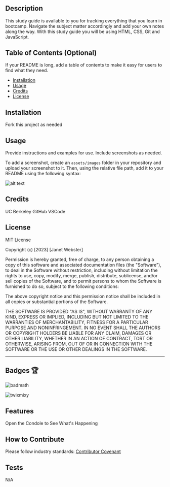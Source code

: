 # <UC Berkeley Prework Study Guide>

## Description

This study guide is available to you for tracking everything that you learn in bootcamp. Navigate the subject matter accordingly and add your own notes along the way. With this study guide you will be using HTML, CSS, Git and JavaScript.

## Table of Contents (Optional)

If your README is long, add a table of contents to make it easy for users to find what they need.

- [Installation](#installation)
- [Usage](#usage)
- [Credits](#credits)
- [License](#license)

## Installation

Fork this project as needed

## Usage

Provide instructions and examples for use. Include screenshots as needed.

To add a screenshot, create an `assets/images` folder in your repository and upload your screenshot to it. Then, using the relative file path, add it to your README using the following syntax:

![alt text](assets/images/screenshot.png)

## Credits

UC Berkeley
GitHub
VSCode

## License

MIT License

Copyright (c) [2023] [Janet Webster]

Permission is hereby granted, free of charge, to any person obtaining a copy
of this software and associated documentation files (the "Software"), to deal
in the Software without restriction, including without limitation the rights
to use, copy, modify, merge, publish, distribute, sublicense, and/or sell
copies of the Software, and to permit persons to whom the Software is
furnished to do so, subject to the following conditions:

The above copyright notice and this permission notice shall be included in all
copies or substantial portions of the Software.

THE SOFTWARE IS PROVIDED "AS IS", WITHOUT WARRANTY OF ANY KIND, EXPRESS OR
IMPLIED, INCLUDING BUT NOT LIMITED TO THE WARRANTIES OF MERCHANTABILITY,
FITNESS FOR A PARTICULAR PURPOSE AND NONINFRINGEMENT. IN NO EVENT SHALL THE
AUTHORS OR COPYRIGHT HOLDERS BE LIABLE FOR ANY CLAIM, DAMAGES OR OTHER
LIABILITY, WHETHER IN AN ACTION OF CONTRACT, TORT OR OTHERWISE, ARISING FROM,
OUT OF OR IN CONNECTION WITH THE SOFTWARE OR THE USE OR OTHER DEALINGS IN THE
SOFTWARE.

---

## Badges 🏆

![badmath](https://img.shields.io/github/languages/top/nielsenjared/badmath)

![twixmixy](https://img.shields.io/badge/twixmixy-janet_webster)

## Features

Open the Condole to See What's Happening

## How to Contribute

Please follow industry standards: [Contributor Covenant](https://www.contributor-covenant.org/)

## Tests

N/A